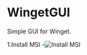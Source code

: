 ﻿# WingetGUI

Simple GUI for Winget.

1.Install MSI 
-![Install MSI](https://user-images.githubusercontent.com/43472567/173561782-4e093bdd-c067-4a11-9ff7-fac374cc191b.png)

